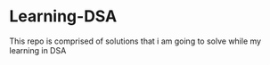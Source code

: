 # Learning-DSA
This repo is comprised of solutions that i am going to solve while my learning in DSA
